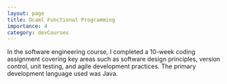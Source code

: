 ```yaml
---
layout: page
title: Ocaml Functional Programming
importance: 4
category: devCourses
---
```


In the software engineering course, I completed a 10-week coding assignment covering key areas such as software design principles, version control, unit testing, and agile development practices. The primary development language used was Java.
